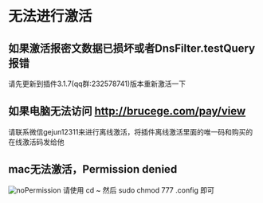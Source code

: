 # 无法进行激活
## 如果激活报密文数据已损坏或者DnsFilter.testQuery报错
请先更新到插件3.1.7(qq群:232578741)版本重新激活一下 


## 如果电脑无法访问 http://brucege.com/pay/view
请联系微信gejun12311来进行离线激活，将插件离线激活里面的唯一码和购买的在线激活码发给他

## mac无法激活，Permission denied
![noPermission](https://images.brucege.com/noPermission.png)
请使用 cd ~ 然后 sudo chmod 777 .config 即可
